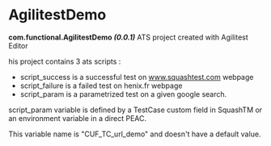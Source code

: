 # AgilitestDemo
**com.functional.AgilitestDemo *(0.0.1)***
ATS project created with Agilitest Editor

his project contains 3 ats scripts :
- script_success is a successful test on www.squashtest.com webpage
- script_failure is a failed test on henix.fr webpage
- script_param is a parametrized test on a given google search.

script_param variable is defined by a TestCase custom field in SquashTM or an environment variable in a direct PEAC.

This variable name is "CUF_TC_url_demo" and doesn't have a default value.
